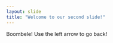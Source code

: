 ```yaml
---
layout: slide
title: "Welcome to our second slide!"
---
```

Boombele!
Use the left arrow to go back!
